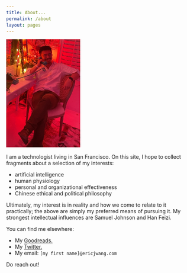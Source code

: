 ```yaml
---
title: About...
permalink: /about
layout: pages
---
```


<img src="/assets/images/selfie.png" width=200>

I am a technologist living in San Francisco.
On this site, I hope to collect fragments about a selection of my interests:

- artificial intelligence
- human physiology
- personal and organizational effectiveness
- Chinese ethical and political philosophy

Ultimately, my interest is in reality and how we come to relate to it practically; the above are simply my preferred means of pursuing it.
My strongest intellectual influences are Samuel Johnson and Han Feizi.

You can find me elsewhere:

- My [Goodreads.](https://www.goodreads.com/ecjwg)
- My [Twitter.](https://twitter.com/ecjwg)
- My email: `[my first name]@ericjwang.com`

Do reach out!
